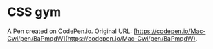 # CSS gym

A Pen created on CodePen.io. Original URL: [https://codepen.io/Mac-Cwi/pen/BaPmqdW](https://codepen.io/Mac-Cwi/pen/BaPmqdW).

